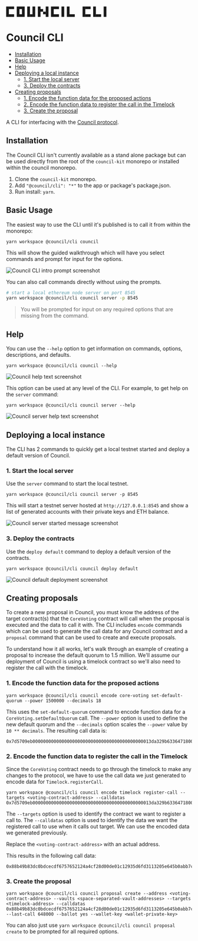 ```
█▀▀ █▀█ █ █ █▄ █ █▀▀ █ █     █▀▀ █   █
█▄▄ █▄█ █▄█ █ ▀█ █▄▄ █ █▄▄   █▄▄ █▄▄ █
```

# Council CLI

- [Installation](#installation)
- [Basic Usage](#basic-usage)
- [Help](#help)
- [Deploying a local instance](#deploying-a-local-instance)
  - [1. Start the local server](#1-start-the-local-server)
  - [3. Deploy the contracts](#3-deploy-the-contracts)
- [Creating proposals](#creating-proposals)
  - [1. Encode the function data for the proposed actions](#1-encode-the-function-data-for-the-proposed-actions)
  - [2. Encode the function data to register the call in the Timelock](#2-encode-the-function-data-to-register-the-call-in-the-timelock)
  - [3. Create the proposal](#3-create-the-proposal)


A CLI for interfacing with the [Council
protocol](https://github.com/delvtech/council).

## Installation

The Council CLI isn't currently available as a stand alone package but can be
used directly from the root of the `council-kit` monorepo or installed within the council monorepo.

1. Clone the `council-kit` monorepo.
2. Add `"@council/cli": "*"` to the app or package's package.json.
3. Run install: `yarn`.

## Basic Usage

The easiest way to use the CLI until it's published is to call it from
within the monorepo:

```
yarn workspace @council/cli council
```

This will show the guided walkthrough which will have you select commands and
prompt for input for the options.

![Council CLI intro prompt screenshot](docs/intro-prompt.png)

You can also call commands directly without using the prompts.

```sh
# start a local ethereum node server on port 8545
yarn workspace @council/cli council server -p 8545
```

> You will be prompted for input on any required options that are missing from the command.

## Help

You can use the `--help` option to get information on commands, options,
descriptions, and defaults.

```
yarn workspace @council/cli council --help
```

![Council help text screenshot](docs/council-help.png)

This option can be used at any level of the CLI. For example, to get help on the
`server` command:

```
yarn workspace @council/cli council server --help
```

![Council server help text screenshot](docs/council-server-help.png)

## Deploying a local instance

The CLI has 2 commands to quickly get a local testnet started and deploy a default version of Council.

### 1. Start the local server

Use the `server` command to start the local testnet.

```
yarn workspace @council/cli council server -p 8545
```

This will start a testnet server hosted at `http://127.0.0.1:8545` and show a list of generated accounts with their private keys and ETH balance.

![Council server started message screenshot](docs/council-server.png)

### 3. Deploy the contracts

Use the `deploy default` command to deploy a default version of the contracts.

```
yarn workspace @council/cli council deploy default
```

![Council default deployment screenshot](docs/council-deploy-default.png)

## Creating proposals

To create a new proposal in Council, you must know the address of the target
contract(s) that the `CoreVoting` contract will call when the proposal is
executed and the data to call it with. The CLI includes `encode` commands which
can be used to generate the call data for any Council contract and a `proposal` command that can be used
to create and execute proposals.

To understand how it all works, let's walk through an example of creating a
proposal to increase the default quorum to 1.5 million. We'll assume our
deployment of Council is using a timelock contract so we'll also need to
register the call with the timelock.

### 1. Encode the function data for the proposed actions

```
yarn workspace @council/cli council encode core-voting set-default-quorum --power 1500000 --decimals 18
```

This uses the `set-default-quorum` command to encode function data for a
`CoreVoting.setDefaultQuorum` call. The `--power` option is used to define the
new default quorum and the `--decimals` option scales the `--power` value by `10
** decimals`. The resulting call data is:

```
0x7d5709eb000000000000000000000000000000000000000000013da329b6336471800000
```

### 2. Encode the function data to register the call in the Timelock

Since the `CoreVoting` contract needs to go through the timelock to make
any changes to the protocol, we have to use the call data we just generated to encode data for
`Timelock.registerCall`.

```
yarn workspace @council/cli council encode timelock register-call --targets <voting-contract-address> --calldatas 0x7d5709eb000000000000000000000000000000000000000000013da329b6336471800000
```

The `--targets` option is used to identify the contract we want to register a
call to. The `--calldatas` option is used to identify the data we want the
registered call to use when it calls out target. We can use the encoded data we
generated previously.

Replace the `<voting-contract-address>` with an actual address.

This results in the following call data:

```
0x88b49b83dc0bdcecdf6757652124a4cf28d00de01c12935d6fd3113205e645b0abb7cf28
```

### 3. Create the proposal

```
yarn workspace @council/cli council proposal create --address <voting-contract-address> --vaults <space-separated-vault-addresses> --targets <timelock-address> --calldatas 0x88b49b83dc0bdcecdf6757652124a4cf28d00de01c12935d6fd3113205e645b0abb7cf28 --last-call 648000 --ballot yes --wallet-key <wallet-private-key>
```

You can also just use `yarn workspace @council/cli council proposal create` to be prompted for all required options.